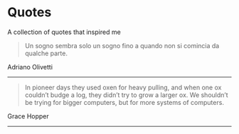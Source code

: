 # Quotes
A collection of quotes that inspired me

> Un sogno sembra solo un sogno fino a quando non si comincia da qualche parte.

Adriano Olivetti

---

> In pioneer days they used oxen for heavy pulling, and when one ox couldn’t budge a log, they didn’t try to grow a larger ox. We shouldn’t be trying for bigger computers, but for more systems of computers.

Grace Hopper

---